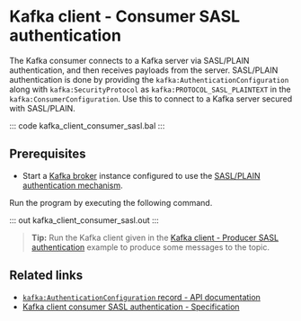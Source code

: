 # Kafka client - Consumer SASL authentication

The Kafka consumer connects to a Kafka server via SASL/PLAIN authentication, and then receives payloads from the server. SASL/PLAIN authentication is done by providing the `kafka:AuthenticationConfiguration` along with `kafka:SecurityProtocol` as `kafka:PROTOCOL_SASL_PLAINTEXT` in the `kafka:ConsumerConfiguration`. Use this to connect to a Kafka server secured with SASL/PLAIN.

::: code kafka_client_consumer_sasl.bal :::

## Prerequisites
- Start a [Kafka broker](https://kafka.apache.org/quickstart) instance configured to use the [SASL/PLAIN authentication mechanism](https://docs.confluent.io/platform/current/kafka/authentication_sasl/authentication_sasl_plain.html#sasl-plain-overview).

Run the program by executing the following command.

::: out kafka_client_consumer_sasl.out :::

>**Tip:** Run the Kafka client given in the [Kafka client - Producer SASL authentication](/learn/by-example/kafka-client-producer-sasl) example to produce some messages to the topic.

## Related links
- [`kafka:AuthenticationConfiguration` record - API documentation](https://lib.ballerina.io/ballerinax/kafka/latest/records/AuthenticationConfiguration)
- [Kafka client consumer SASL authentication - Specification](https://github.com/ballerina-platform/module-ballerinax-kafka/blob/master/docs/spec/spec.md#4212-secure-client)
